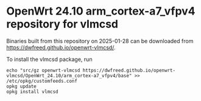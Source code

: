 OpenWrt 24.10 arm_cortex-a7_vfpv4 repository for vlmcsd
========

Binaries built from this repository on 2025-01-28 can be downloaded from <https://dwfreed.github.io/openwrt-vlmcsd/>.

To install the vlmcsd package, run

```
echo "src/gz openwrt-vlmcsd https://dwfreed.github.io/openwrt-vlmcsd/OpenWrt_24.10/arm_cortex-a7_vfpv4/base" >> /etc/opkg/customfeeds.conf
opkg update
opkg install vlmcsd
```
